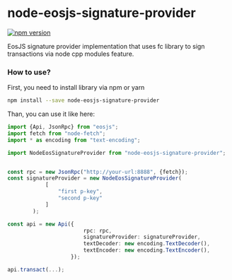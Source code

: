 # node-eosjs-signature-provider

[![npm version](https://badge.fury.io/js/node-eosjs-signature-provider.svg)](https://www.npmjs.com/package/node-eosjs-signature-provider)

EosJS signature provider implementation that uses fc 
library to sign transactions via node cpp modules feature.

### How to use?
First, you need to install library via npm or yarn
```bash
npm install --save node-eosjs-signature-provider
```

Than, you can use it like here:

```typescript
import {Api, JsonRpc} from "eosjs";
import fetch from "node-fetch";
import * as encoding from "text-encoding";

import NodeEosSignatureProvider from "node-eosjs-signature-provider";


const rpc = new JsonRpc("http://your-url:8888", {fetch});
const signatureProvider = new NodeEosSignatureProvider(
            [
                "first p-key",
                "second p-key"
            ]
        );

const api = new Api({
                        rpc: rpc,
                        signatureProvider: signatureProvider,
                        textDecoder: new encoding.TextDecoder(),
                        textEncoder: new encoding.TextEncoder(),
                    });

api.transact(...);
```

